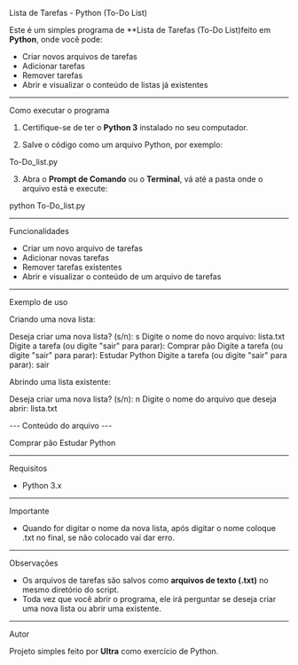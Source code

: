 Lista de Tarefas - Python (To-Do List)

Este é um simples programa de **Lista de Tarefas (To-Do List)feito em **Python**, onde você pode:

- Criar novos arquivos de tarefas
- Adicionar tarefas
- Remover tarefas
- Abrir e visualizar o conteúdo de listas já existentes

---

Como executar o programa

1. Certifique-se de ter o **Python 3** instalado no seu computador.

2. Salve o código como um arquivo Python, por exemplo:

To-Do_list.py

3. Abra o **Prompt de Comando** ou o **Terminal**, vá até a pasta onde o arquivo está e execute:

python To-Do_list.py

---

Funcionalidades

- Criar um novo arquivo de tarefas
- Adicionar novas tarefas
- Remover tarefas existentes
-  Abrir e visualizar o conteúdo de um arquivo de tarefas

---

Exemplo de uso

Criando uma nova lista:

Deseja criar uma nova lista? (s/n): s
Digite o nome do novo arquivo: lista.txt
Digite a tarefa (ou digite "sair" para parar): Comprar pão
Digite a tarefa (ou digite "sair" para parar): Estudar Python
Digite a tarefa (ou digite "sair" para parar): sair

Abrindo uma lista existente:

Deseja criar uma nova lista? (s/n): n
Digite o nome do arquivo que deseja abrir: lista.txt

--- Conteúdo do arquivo ---

Comprar pão
Estudar Python

---

Requisitos

- Python 3.x

---
Importante
- Quando for digitar o nome da nova lista, após digitar o nome coloque .txt no final, se não colocado vai dar erro.

---
Observações

- Os arquivos de tarefas são salvos como **arquivos de texto (.txt)** no mesmo diretório do script.
- Toda vez que você abrir o programa, ele irá perguntar se deseja criar uma nova lista ou abrir uma existente.


---

Autor

Projeto simples feito por **Ultra** como exercício de Python.
